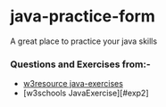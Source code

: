 # java-practice-form
A great place to practice your java skills 

###  Questions and Exercises from:- 

- [w3resource java-exercises][exp1]
- [w3schools JavaExercise][#exp2]

<!-- Resources -->

[exp1]: https://www.w3resource.com/java-exercises/basic/index.php
[exp2]: https://www.w3schools.com/java/exercise.asp?filename=exercise_syntax1
